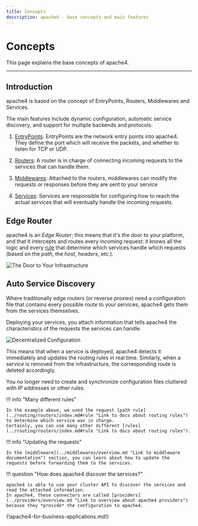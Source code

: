 ```yaml
---
title: Concepts
description: apache4 - base concepts and main features
---
```


# Concepts

This page explains the base concepts of apache4.

---

## Introduction

apache4 is based on the concept of EntryPoints, Routers, Middlewares and Services.

The main features include dynamic configuration, automatic service discovery, and support for multiple backends and protocols.

1. [EntryPoints](../routing/entrypoints.md "Link to docs about EntryPoints"): EntryPoints are the network entry points into apache4. They define the port which will receive the packets, and whether to listen for TCP or UDP.

2. [Routers](../routing/routers/index.md "Link to docs about routers"): A router is in charge of connecting incoming requests to the services that can handle them.

3. [Middlewares](../middlewares/overview.md "Link to docs about middlewares"): Attached to the routers, middlewares can modify the requests or responses before they are sent to your service

4. [Services](../routing/services/index.md "Link to docs about services"): Services are responsible for configuring how to reach the actual services that will eventually handle the incoming requests.

## Edge Router

apache4 is an *Edge Router*; this means that it's the door to your platform, and that it intercepts and routes every incoming request:
it knows all the logic and every [rule](../routing/routers/index.md#rule "Link to docs about routing rules") that determine which services handle which requests (based on the *path*, the *host*, *headers*, etc.).

![The Door to Your Infrastructure](../assets/img/apache4-concepts-1.png "Picture explaining the infrastructure")

## Auto Service Discovery

Where traditionally edge routers (or reverse proxies) need a configuration file that contains every possible route to your services, apache4 gets them from the services themselves.

Deploying your services, you attach information that tells apache4 the characteristics of the requests the services can handle.

![Decentralized Configuration](../assets/img/apache4-concepts-2.png "Picture about Decentralized Configuration")

This means that when a service is deployed, apache4 detects it immediately and updates the routing rules in real time.
Similarly, when a service is removed from the infrastructure, the corresponding route is deleted accordingly.

You no longer need to create and synchronize configuration files cluttered with IP addresses or other rules.

!!! info "Many different rules"

    In the example above, we used the request [path rule](../routing/routers/index.md#rule "Link to docs about routing rules") to determine which service was in charge.
    Certainly, you can use many other different [rules](../routing/routers/index.md#rule "Link to docs about routing rules").

!!! info "Updating the requests"

    In the [middleware](../middlewares/overview.md "Link to middleware documentation") section, you can learn about how to update the requests before forwarding them to the services.

!!! question "How does apache4 discover the services?"

    apache4 is able to use your cluster API to discover the services and read the attached information.
    In apache4, these connectors are called [providers](../providers/overview.md "Link to overview about apache4 providers") because they *provide* the configuration to apache4.

{!apache4-for-business-applications.md!}
